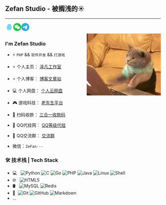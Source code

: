 ## Zefan Studio - 被搁浅的☀
---
<a href="http://wpa.qq.com/msgrd?v=3&uin=3111118880&site=qq&menu=yes">
  <img align="left" alt="泽凡 | QQ" width="26px" src="https://raw.githubusercontent.com/ZeFan1206/-/fd70c3dbfb64490ffa47bf2bc57c40aeb3b60b28/QQ.svg" />
</a>
<a href="https://raw.githubusercontent.com/ZeFan1206/-/main/%E6%89%AB%E4%B8%80%E6%89%AB.jpg">
  <img align="left" alt="泽凡 | 微信" width="26px" src="https://raw.githubusercontent.com/ZeFan1206/-/fd70c3dbfb64490ffa47bf2bc57c40aeb3b60b28/%E5%BE%AE%E4%BF%A1.svg" />
</a>
<a href="https://t.me/ZeFan01">
  <img align="left" alt="法外狂徒 | Telegram Channel" width="26px" src="https://raw.githubusercontent.com/Apibug/Apibug/master/icon/Telegram.svg" />
</a>
<br />
<br />
<img align="right" alt="GIF" src="https://raw.githubusercontent.com/ZeFan1206/-/main/gif.gif" />

### I'm Zefan Studio 

- ⚡ `PHP` && `软件开发` && `打游戏`

- ⭐ 个人主页： [泽凡工作室](https://www.xxgame.vip/)  

- ⭐ 个人博客： [博客文章站](https://www.zefan117.cn/) 

- 💻 个人网盘： [个人云网盘](https://cloud.xxgame.vip/) 

- 🎮 游戏科技： [老先生平台](http://lxs.xxgame.vip/login/) 

- 🧧 扫码收款： [三合一收款码](https://pay.xxgame.vip/) 

- 🐧 QQ代挂网： [QQ等级代挂](http://ilove.xxgame.vip)

- 💬 QQ交流群： [交流群](https://qm.qq.com/q/9738uEdHgY)

- 微信：`ZeFan---`  




### 🛠 技术栈 | Tech Stack

- 💻 &#160; ![Python](https://img.shields.io/badge/python-3-blue)
![C](https://img.shields.io/badge/C-%E8%AF%AD%E8%A8%80-red)
![Go](https://img.shields.io/badge/Go-Lang-green)
![PHP](https://img.shields.io/badge/PHP-5-brightgreen)
![Java](https://img.shields.io/badge/-Java-333333?style=flat&logo=Java&logoColor=007396)
![Linux](https://img.shields.io/badge/-Linux-333333?style=flat&logo=Linux&logoColor=FCC624)
![Shell](https://img.shields.io/badge/Bash-Shell-lightgrey)
- 🌐 &#160; ![HTML5](https://img.shields.io/badge/-HTML5-333333?style=flat&logo=HTML5)
- 🛢 &#160; ![MySQL](https://img.shields.io/badge/-MySQL-333333?style=flat&logo=mysql)
![Redis](https://img.shields.io/badge/Redis-3-red)
- 🔧 &#160;![Git](https://img.shields.io/badge/-Git-333333?style=flat&logo=git)
![GitHub](https://img.shields.io/badge/-GitHub-333333?style=flat&logo=github)
![Markdown](https://img.shields.io/badge/-Markdown-333333?style=flat&logo=markdown)
- ...

